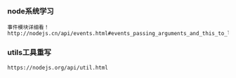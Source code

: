 ### node系统学习
    事件模块详细看！
    http://nodejs.cn/api/events.html#events_passing_arguments_and_this_to_listeners

### utils工具重写
    https://nodejs.org/api/util.html
